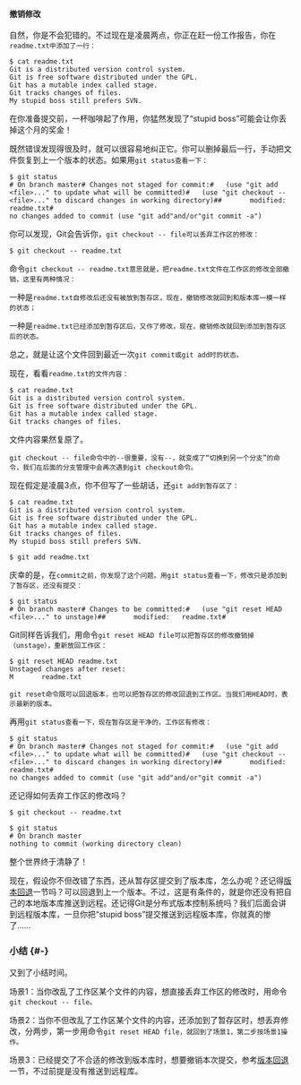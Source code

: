 #### 撤销修改

自然，你是不会犯错的。不过现在是凌晨两点，你正在赶一份工作报告，你在`readme.txt中添加了一行：`

```
$ cat readme.txt
Git is a distributed version control system.
Git is free software distributed under the GPL.
Git has a mutable index called stage.
Git tracks changes of files.
My stupid boss still prefers SVN.
```

在你准备提交前，一杯咖啡起了作用，你猛然发现了“stupid boss”可能会让你丢掉这个月的奖金！

既然错误发现得很及时，就可以很容易地纠正它。你可以删掉最后一行，手动把文件恢复到上一个版本的状态。如果用`git status查看一下：`

```
$ git status
# On branch master# Changes not staged for commit:#   (use "git add <file>..." to update what will be committed)#   (use "git checkout -- <file>..." to discard changes in working directory)##       modified:   readme.txt#
no changes added to commit (use "git add"and/or"git commit -a")
```

你可以发现，Git会告诉你，`git checkout -- file可以丢弃工作区的修改：`

```
$ git checkout -- readme.txt
```

命令`git checkout -- readme.txt意思就是，把readme.txt文件在工作区的修改全部撤销，这里有两种情况：`

一种是`readme.txt自修改后还没有被放到暂存区，现在，撤销修改就回到和版本库一模一样的状态；`

一种是`readme.txt已经添加到暂存区后，又作了修改，现在，撤销修改就回到添加到暂存区后的状态。`

总之，就是让这个文件回到最近一次`git commit或git add时的状态。`

现在，看看`readme.txt的文件内容：`

```
$ cat readme.txt
Git is a distributed version control system.
Git is free software distributed under the GPL.
Git has a mutable index called stage.
Git tracks changes of files.
```

文件内容果然复原了。

`git checkout -- file命令中的--很重要，没有--，就变成了“切换到另一个分支”的命令，我们在后面的分支管理中会再次遇到git checkout命令。`

现在假定是凌晨3点，你不但写了一些胡话，还`git add到暂存区了：`

```
$ cat readme.txt
Git is a distributed version control system.
Git is free software distributed under the GPL.
Git has a mutable index called stage.
Git tracks changes of files.
My stupid boss still prefers SVN.

$ git add readme.txt
```

庆幸的是，在`commit之前，你发现了这个问题。用git status查看一下，修改只是添加到了暂存区，还没有提交：`

```
$ git status
# On branch master# Changes to be committed:#   (use "git reset HEAD <file>..." to unstage)##       modified:   readme.txt#
```

Git同样告诉我们，用命令`git reset HEAD file可以把暂存区的修改撤销掉（unstage），重新放回工作区：`

```
$ git reset HEAD readme.txt
Unstaged changes after reset:
M       readme.txt
```

`git reset命令既可以回退版本，也可以把暂存区的修改回退到工作区。当我们用HEAD时，表示最新的版本。`

再用`git status查看一下，现在暂存区是干净的，工作区有修改：`

```
$ git status
# On branch master# Changes not staged for commit:#   (use "git add <file>..." to update what will be committed)#   (use "git checkout -- <file>..." to discard changes in working directory)##       modified:   readme.txt#
no changes added to commit (use "git add"and/or"git commit -a")
```

还记得如何丢弃工作区的修改吗？

```
$ git checkout -- readme.txt

$ git status
# On branch master
nothing to commit (working directory clean)
```

整个世界终于清静了！

现在，假设你不但改错了东西，还从暂存区提交到了版本库，怎么办呢？还记得[版本回退](http://www.liaoxuefeng.com/wiki/0013739516305929606dd18361248578c67b8067c8c017b000/0013744142037508cf42e51debf49668810645e02887691000)一节吗？可以回退到上一个版本。不过，这是有条件的，就是你还没有把自己的本地版本库推送到远程。还记得Git是分布式版本控制系统吗？我们后面会讲到远程版本库，一旦你把“stupid boss”提交推送到远程版本库，你就真的惨了……

### 小结 {#-}

又到了小结时间。

场景1：当你改乱了工作区某个文件的内容，想直接丢弃工作区的修改时，用命令`git checkout -- file。`

场景2：当你不但改乱了工作区某个文件的内容，还添加到了暂存区时，想丢弃修改，分两步，第一步用命令`git reset HEAD file，就回到了场景1，第二步按场景1操作。`

场景3：已经提交了不合适的修改到版本库时，想要撤销本次提交，参考[版本回退](http://www.liaoxuefeng.com/wiki/0013739516305929606dd18361248578c67b8067c8c017b000/0013744142037508cf42e51debf49668810645e02887691000)一节，不过前提是没有推送到远程库。

